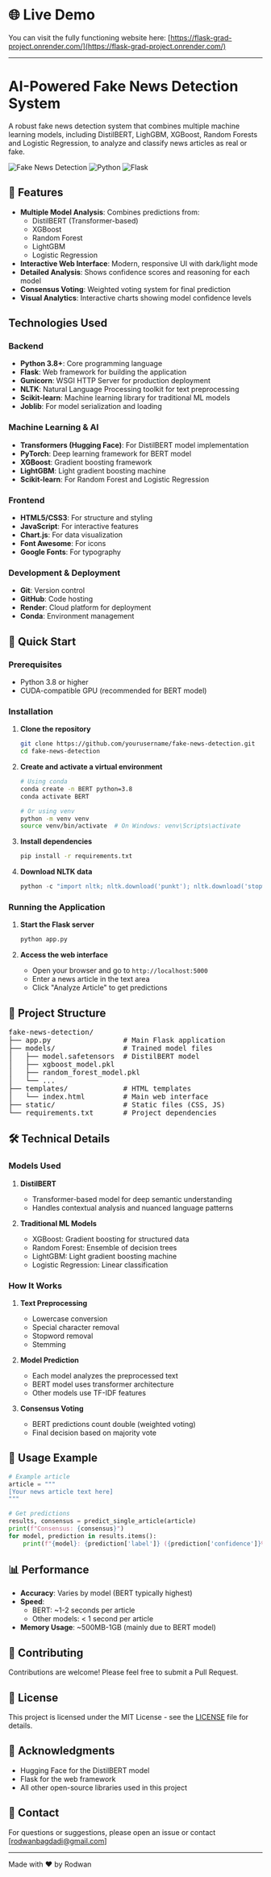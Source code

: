 # 🌐 Live Demo

You can visit the fully functioning website here: [https://flask-grad-project.onrender.com/](https://flask-grad-project.onrender.com/)

---

# AI-Powered Fake News Detection System

A robust fake news detection system that combines multiple machine learning models, including DistilBERT, LighGBM, XGBoost, Random Forests and Logistic Regression, to analyze and classify news articles as real or fake.

![Fake News Detection](https://img.shields.io/badge/Fake%20News%20Detection-AI%20Powered-blue)
![Python](https://img.shields.io/badge/Python-3.8%2B-green)
![Flask](https://img.shields.io/badge/Flask-2.0%2B-lightgrey)

## 🌟 Features

- **Multiple Model Analysis**: Combines predictions from:
  - DistilBERT (Transformer-based)
  - XGBoost
  - Random Forest
  - LightGBM
  - Logistic Regression
- **Interactive Web Interface**: Modern, responsive UI with dark/light mode
- **Detailed Analysis**: Shows confidence scores and reasoning for each model
- **Consensus Voting**: Weighted voting system for final prediction
- **Visual Analytics**: Interactive charts showing model confidence levels

## Technologies Used

### Backend
- **Python 3.8+**: Core programming language
- **Flask**: Web framework for building the application
- **Gunicorn**: WSGI HTTP Server for production deployment
- **NLTK**: Natural Language Processing toolkit for text preprocessing
- **Scikit-learn**: Machine learning library for traditional ML models
- **Joblib**: For model serialization and loading

### Machine Learning & AI
- **Transformers (Hugging Face)**: For DistilBERT model implementation
- **PyTorch**: Deep learning framework for BERT model
- **XGBoost**: Gradient boosting framework
- **LightGBM**: Light gradient boosting machine
- **Scikit-learn**: For Random Forest and Logistic Regression

### Frontend
- **HTML5/CSS3**: For structure and styling
- **JavaScript**: For interactive features
- **Chart.js**: For data visualization
- **Font Awesome**: For icons
- **Google Fonts**: For typography

### Development & Deployment
- **Git**: Version control
- **GitHub**: Code hosting
- **Render**: Cloud platform for deployment
- **Conda**: Environment management

## 🚀 Quick Start

### Prerequisites

- Python 3.8 or higher
- CUDA-compatible GPU (recommended for BERT model)

### Installation

1. **Clone the repository**
   ```bash
   git clone https://github.com/yourusername/fake-news-detection.git
   cd fake-news-detection
   ```

2. **Create and activate a virtual environment**
   ```bash
   # Using conda
   conda create -n BERT python=3.8
   conda activate BERT

   # Or using venv
   python -m venv venv
   source venv/bin/activate  # On Windows: venv\Scripts\activate
   ```

3. **Install dependencies**
   ```bash
   pip install -r requirements.txt
   ```

4. **Download NLTK data**
   ```python
   python -c "import nltk; nltk.download('punkt'); nltk.download('stopwords')"
   ```

### Running the Application

1. **Start the Flask server**
   ```bash
   python app.py
   ```

2. **Access the web interface**
   - Open your browser and go to `http://localhost:5000`
   - Enter a news article in the text area
   - Click "Analyze Article" to get predictions

## 📁 Project Structure
<pre>
fake-news-detection/
├── app.py                 # Main Flask application
├── models/                # Trained model files
│   ├── model.safetensors  # DistilBERT model
│   ├── xgboost_model.pkl
│   ├── random_forest_model.pkl
│   └── ...
├── templates/             # HTML templates
│   └── index.html         # Main web interface
├── static/                # Static files (CSS, JS)
└── requirements.txt       # Project dependencies
</pre>

## 🛠️ Technical Details

### Models Used

1. **DistilBERT**
   - Transformer-based model for deep semantic understanding
   - Handles contextual analysis and nuanced language patterns

2. **Traditional ML Models**
   - XGBoost: Gradient boosting for structured data
   - Random Forest: Ensemble of decision trees
   - LightGBM: Light gradient boosting machine
   - Logistic Regression: Linear classification

### How It Works

1. **Text Preprocessing**
   - Lowercase conversion
   - Special character removal
   - Stopword removal
   - Stemming

2. **Model Prediction**
   - Each model analyzes the preprocessed text
   - BERT model uses transformer architecture
   - Other models use TF-IDF features

3. **Consensus Voting**
   - BERT predictions count double (weighted voting)
   - Final decision based on majority vote

## 🎯 Usage Example

```python
# Example article
article = """
[Your news article text here]
"""

# Get predictions
results, consensus = predict_single_article(article)
print(f"Consensus: {consensus}")
for model, prediction in results.items():
    print(f"{model}: {prediction['label']} ({prediction['confidence']}%)")
```

## 📊 Performance

- **Accuracy**: Varies by model (BERT typically highest)
- **Speed**: 
  - BERT: ~1-2 seconds per article
  - Other models: < 1 second per article
- **Memory Usage**: ~500MB-1GB (mainly due to BERT model)

## 🤝 Contributing

Contributions are welcome! Please feel free to submit a Pull Request.

## 📝 License

This project is licensed under the MIT License - see the [LICENSE](LICENSE) file for details.

## 🙏 Acknowledgments

- Hugging Face for the DistilBERT model
- Flask for the web framework
- All other open-source libraries used in this project

## 📧 Contact

For questions or suggestions, please open an issue or contact [rodwanbagdadi@gmail.com]

---
Made with ❤️ by Rodwan
